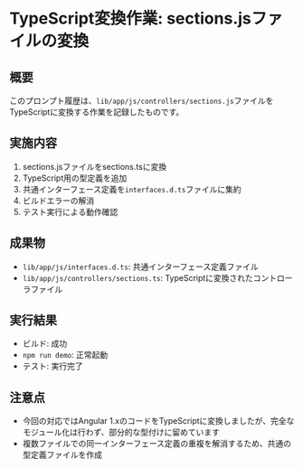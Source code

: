 # TypeScript変換作業: sections.jsファイルの変換

## 概要
このプロンプト履歴は、`lib/app/js/controllers/sections.js`ファイルをTypeScriptに変換する作業を記録したものです。

## 実施内容
1. sections.jsファイルをsections.tsに変換
2. TypeScript用の型定義を追加
3. 共通インターフェース定義を`interfaces.d.ts`ファイルに集約
4. ビルドエラーの解消
5. テスト実行による動作確認

## 成果物
- `lib/app/js/interfaces.d.ts`: 共通インターフェース定義ファイル
- `lib/app/js/controllers/sections.ts`: TypeScriptに変換されたコントローラファイル

## 実行結果
- ビルド: 成功
- `npm run demo`: 正常起動
- テスト: 実行完了

## 注意点
- 今回の対応ではAngular 1.xのコードをTypeScriptに変換しましたが、完全なモジュール化は行わず、部分的な型付けに留めています
- 複数ファイルでの同一インターフェース定義の重複を解消するため、共通の型定義ファイルを作成
